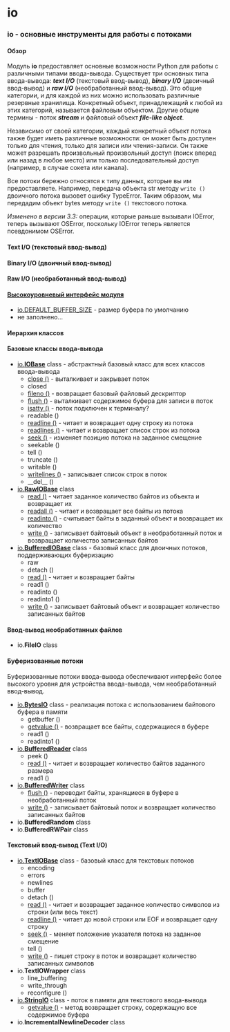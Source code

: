 # io

### io - основные инструменты для работы с потоками

#### Обзор

Модуль **io** предоставляет основные возможности Python для работы с различными типами ввода-вывода. Существует три основных типа ввода-вывода: _**text I/O**_ \(текстовый ввод-вывод\), _**binary I/O**_ \(двоичный ввод-вывод\) и _**raw I/O**_ \(необработанный ввод-вывод\). Это общие категории, и для каждой из них можно использовать различные резервные хранилища. Конкретный объект, принадлежащий к любой из этих категорий, называется файловым объектом. Другие общие термины - поток _**stream**_ и файловый объект _**file-like object**_.

Независимо от своей категории, каждый конкретный объект потока также будет иметь различные возможности: он может быть доступен только для чтения, только для записи или чтения-записи. Он также может разрешать произвольный произвольный доступ \(поиск вперед или назад в любое место\) или только последовательный доступ \(например, в случае сокета или канала\).

Все потоки бережно относятся к типу данных, которые вы им предоставляете. Например, передача объекта str методу `write ()` двоичного потока вызовет ошибку TypeError. Таким образом, мы передадим объект bytes методу `write ()` текстового потока.

_Изменено в версии 3.3:_ операции, которые раньше вызывали IOError, теперь вызывают OSError, поскольку IOError теперь является псевдонимом OSError.

#### Text I/O \(текстовый ввод-вывод\)

#### Binary I/O \(двоичный ввод-вывод\)

#### Raw I/O \(необработанный ввод-вывод\)

#### [Высокоуровневый интерфейс модуля](vysokourovnevyi-interfeis-modulya/)

* [io.DEFAULT\_BUFFER\_SIZE](vysokourovnevyi-interfeis-modulya/io.default_buffer_size.md) - размер буфера по умолчанию
* не заполнено...

#### Иерархия классов

#### Базовые классы ввода-вывода

* [io.**IOBase**](io.iobase/) class - абстрактный базовый класс для всех классов ввода-вывода
  * [close \(\)](io.iobase/io.iobase.close.md) - выталкивает и закрывает поток
  * closed
  * [fileno \(\)](io.iobase/io.iobase.fileno.md) - возвращает базовый файловый дескриптор
  * [flush \(\)](io.iobase/io.iobase.flush.md) - выталкивает содержимое буфера для записи в поток
  * [isatty \(\)](io.iobase/io.iobase.isatty.md) - поток подключен к терминалу?
  * readable \(\)
  * [readline \(\)](io.iobase/io.iobase.readline.md) - читает и возвращает одну строку из потока
  * [readlines \(\)](io.iobase/io.iobase.readlines.md) - читает и возвращает список строк из потока
  * [seek \(\)](io.iobase/io.iobase.seek.md) - изменяет позицию потока на заданное смещение
  * seekable \(\)
  * tell \(\)
  * truncate \(\)
  * writable \(\)
  * [writelines \(\)](io.iobase/io.iobase.writelines.md) - записывает список строк в поток
  * \_\_del\_\_ \(\)
* [io.**RawIOBase**](io.rawiobase/) class
  * [read \(\)](io.rawiobase/io.rawiobase.read.md) - читает заданное количество байтов из объекта и возвращает их
  * [readall \(\)](io.rawiobase/io.rawiobase.readall.md) - читает и возвращает все байты из потока
  * [readinto \(\)](io.rawiobase/io.rawiobase.readinto.md) - считывает байты в заданный объект и возвращает их количество
  * [write \(\)](io.rawiobase/io.rawiobase.write.md) - записывает байтовый объект в необработанный поток и возвращает количество записанных байтов
* [io.**BufferedIOBase**](io.bufferediobase/) class - базовый класс для двоичных потоков, поддерживающих буферизацию
  * raw
  * detach \(\)
  * [read \(\)](io.bufferediobase/io.bufferediobase.read.md) - читает и возвращает байты
  * read1 \(\)
  * readinto \(\)
  * readinto1 \(\)
  * [write \(\)](io.bufferediobase/io.bufferediobase.write.md) - записывает байтовый объект и возвращает количество записанных байтов

#### Ввод-вывод необработанных файлов

* io.**FileIO** class

#### Буферизованные потоки

Буферизованные потоки ввода-вывода обеспечивают интерфейс более высокого уровня для устройства ввода-вывода, чем необработанный ввод-вывод.

* [io.**BytesIO**](io.bytesio/) class - реализация потока с использованием байтового буфера в памяти
  * getbuffer \(\)
  * [getvalue \(\)](io.bytesio/io.bytesio.getvalue.md) - возвращает все байты, содержащиеся в буфере
  * read1 \(\)
  * readinto1 \(\)
* [io.**BufferedReader**](io.bufferedreader/) class
  * peek \(\)
  * [read \(\)](io.bufferedreader/io.bufferedreader.read.md) - читает и возвращает количество байтов заданного размера
  * read1 \(\)
* [io.**BufferedWriter**](io.bufferedwriter/) class
  * [flush \(\)](io.bufferedwriter/io.bufferedwriter.flush.md) - переводит байты, хранящиеся в буфере в необработанный поток
  * [write \(\)](io.bufferedwriter/io.bufferedwriter.write.md) - записывает байтовый поток и возвращает количество записанных байтов
* io.**BufferedRandom** class
* io.**BufferedRWPair** class

#### Текстовый ввод-вывод \(Text I/O\)

* [io.**TextIOBase**](io.textiobase/) class - базовый класс для текстовых потоков
  * encoding
  * errors
  * newlines
  * buffer
  * detach \(\)
  * [read \(\)](io.textiobase/io.textiobase.read.md) - читает и возвращает заданное количество символов из строки \(или весь текст\)
  * [readline \(\)](io.textiobase/io.textiobase.readline.md) - читает до новой строки или EOF и возвращает одну строку
  * [seek \(\)](io.textiobase/io.textiobase.seek.md) - меняет положение указателя потока на заданное смещение
  * tell \(\)
  * [write \(\)](io.textiobase/io.textiobase.write.md) - пишет строку в поток и возвращает количество записанных символов
* io.**TextIOWrapper** class
  * line\_buffering
  * write\_through
  * reconfigure \(\)
* [io.**StringIO**](io.stringio/) class - поток в памяти для текстового ввода-вывода
  * [getvalue \(\)](io.stringio/io.stringio.getvalue.md) - метод возвращает строку, содержащую все содержимое буфера
* io.**IncrementalNewlineDecoder** class

